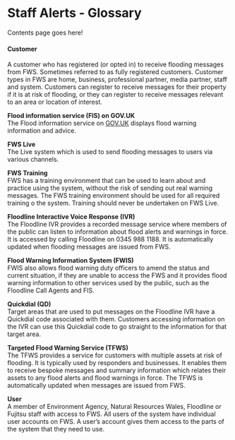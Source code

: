 # Staff Alerts - Glossary

Contents page goes here!

#### Customer
A customer who has registered (or opted in) to receive flooding messages from FWS. Sometimes referred to as fully registered customers. Customer types in FWS are home, business, professional partner, media partner, staff and system. Customers can register to receive messages for their property if it is at risk of flooding, or they can register to receive messages relevant to an area or location of interest.

**Flood information service (FIS) on GOV.UK**  
The Flood information service on [GOV.UK](https://flood-warning-information.service.gov.uk/warnings) displays flood warning information and advice.  

**FWS Live**  
The Live system which is used to send flooding messages to users via various channels. 

**FWS Training**  
FWS has a training environment that can be used to learn about and practice using the system, without the risk of sending out real warning messages. The FWS training environment should be used for all required training o the system. Training should never be undertaken on FWS Live.  

**Floodline Interactive Voice Response (IVR)**  
The Floodline IVR provides a recorded message service where members of the public can listen to information about flood alerts and warnings in force. It is accessed by calling Floodline on 0345 988 1188. It is automatically updated when flooding messages are issued from FWS.

**Flood Warning Information System (FWIS)**  
FWIS also allows flood warning duty officers to amend the status and current situation, if they are unable to access the FWS and it provides flood warning information to other services used by the public, such as the Floodline Call Agents and FIS.

**Quickdial (QD)**  
Target areas that are used to put messages on the Floodline IVR have a Quickdial code associated with them. Customers accessing information on the IVR can use this Quickdial code to go straight to the information for that target area.

**Targeted Flood Warning Service (TFWS)**  
The TFWS provides a service for customers with multiple assets at risk of flooding. It is typically used by responders and businesses. It enables them to receive bespoke messages and summary information which relates their assets to any flood alerts and flood warnings in force. The TFWS is automatically updated when messages are issued from FWS.

**User**  
A member of Environment Agency, Natural Resources Wales, Floodline or Fujitsu staff with access to FWS. All users of the system have individual user accounts on FWS. A user’s account gives them access to the parts of the system that they need to use.
